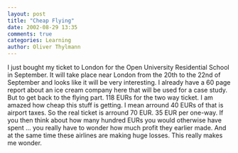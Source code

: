 ```yaml
---
layout: post
title: "Cheap Flying"
date: 2002-08-29 13:35
comments: true
categories: Learning
author: Oliver Thylmann
---
```



I just bought my ticket to London for the Open University Residential School in September. It will take place near London from the 20th to the 22nd of September and looks like it will be very interesting. I already have a 60 page report about an ice cream company here that will be used for a case study. But to get back to the flying part. 118 EURs for the two way ticket. I am amazed how cheap this stuff is getting. I mean arround 40 EURs of that is airport taxes. So the real ticket is arround 70 EUR. 35 EUR per one-way. If you then think about how many hundred EURs you would otherwise have spent ... you really have to wonder how much profit they earlier made. And at the same time these airlines are making huge losses. This really makes me wonder.


